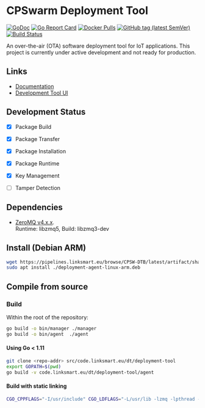 # CPSwarm Deployment Tool 
[![GoDoc](https://godoc.org/github.com/cpswarm/deployment-tool?status.svg)](https://godoc.org/github.com/cpswarm/deployment-tool)
[![Go Report Card](https://goreportcard.com/badge/github.com/cpswarm/deployment-tool)](https://goreportcard.com/report/github.com/cpswarm/deployment-tool)
[![Docker Pulls](https://img.shields.io/docker/pulls/linksmart/deployment-manager.svg)](https://hub.docker.com/r/linksmart/deployment-manager/tags)
[![GitHub tag (latest SemVer)](https://img.shields.io/github/tag/cpswarm/deployment-tool.svg)](https://github.com/cpswarm/deployment-tool/tags)  
[![Build Status](https://pipelines.linksmart.eu/plugins/servlet/wittified/build-status/CPSW-DTB)](https://pipelines.linksmart.eu/browse/CPSW-DTB/latest)

An over-the-air (OTA) software deployment tool for IoT applications. This project is currently under active development and not ready for production.

## Links
* [Documentation](https://github.com/cpswarm/deployment-tool/wiki)
* [Development Tool UI](https://github.com/cpswarm/deployment-tool-ui)

## Development Status
- [x] Package Build
- [x] Package Transfer
- [x] Package Installation
- [x] Package Runtime
- [x] Key Management
- [ ] Tamper Detection


## Dependencies
* [ZeroMQ v4.x.x](http://zeromq.org/intro:get-the-software).   
Runtime: libzmq5, Build: libzmq3-dev


## Install (Debian ARM)
```bash
wget https://pipelines.linksmart.eu/browse/CPSW-DTB/latest/artifact/shared/Debian-Package/deployment-agent-linux-arm.deb
sudo apt install ./deployment-agent-linux-arm.deb
```

## Compile from source

### Build
Within the root of the repository:
```bash
go build -o bin/manager ./manager
go build -o bin/agent  ./agent
```

#### Using Go < 1.11
```bash
git clone <repo-addr> src/code.linksmart.eu/dt/deployment-tool
export GOPATH=$(pwd)
go build -v code.linksmart.eu/dt/deployment-tool/agent
```

#### Build with static linking
```bash
CGO_CPPFLAGS="-I/usr/include" CGO_LDFLAGS="-L/usr/lib -lzmq -lpthread -lrt -lstdc++ -lm -lc -lgcc" go build -v --ldflags '-extldflags "-static"' -a -o bin/agent ./agent
```

